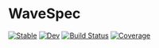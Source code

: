 # WaveSpec

[![Stable](https://img.shields.io/badge/docs-stable-blue.svg)](https://shagunTUD.github.io/WaveSpec.jl/)
[![Dev](https://img.shields.io/badge/docs-dev-blue.svg)](https://shagunTUD.github.io/WaveSpec.jl/)
[![Build Status](https://github.com/shagunTUD/WaveSpec.jl/actions/workflows/CI.yml/badge.svg?branch=main)](https://github.com/shagunTUD/WaveSpec.jl/actions/workflows/CI.yml?query=branch%3Amain)
[![Coverage](https://codecov.io/gh/shagunTUD/WaveSpec.jl/branch/main/graph/badge.svg)](https://codecov.io/gh/shagunTUD/WaveSpec.jl)
